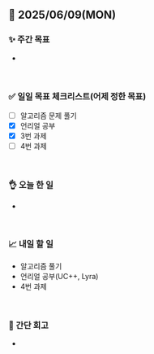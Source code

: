 ## 📅 2025/06/09(MON)


### ✨ 주간 목표

- 

<br/>

### ✅ 일일 목표 체크리스트(어제 정한 목표)

- [ ] 알고리즘 문제 풀기
- [x] 언리얼 공부
- [x] 3번 과제
- [ ] 4번 과제

<br/>

### 👌 오늘 한 일

- 
  
<br/>


### 📈 내일 할 일

- 알고리즘 풀기
- 언리얼 공부(UC++, Lyra)
- 4번 과제

<br/>

### 💭 간단 회고

- 

<br/>

